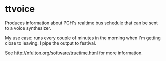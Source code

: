 # ttvoice

Produces information about PGH's realtime bus schedule that can be sent to a voice synthesizer.

My use case: runs every couple of minutes in the morning when I'm getting close to leaving. I pipe the output to festival.

See http://nfulton.org/software/truetime.html for more information.

